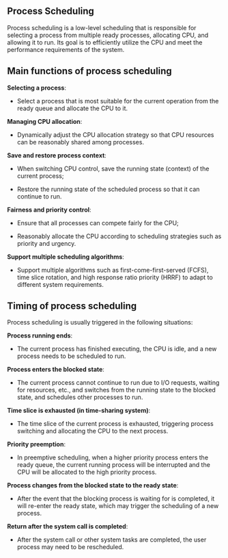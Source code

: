 ## Process Scheduling

Process scheduling is a low-level scheduling that is responsible for selecting a process from multiple ready processes, allocating CPU, and allowing it to run. Its goal is to efficiently utilize the CPU and meet the performance requirements of the system.

## Main functions of process scheduling

**Selecting a process**:

- Select a process that is most suitable for the current operation from the ready queue and allocate the CPU to it.

**Managing CPU allocation**:

- Dynamically adjust the CPU allocation strategy so that CPU resources can be reasonably shared among processes.

**Save and restore process context**:

- When switching CPU control, save the running state (context) of the current process;

- Restore the running state of the scheduled process so that it can continue to run.

**Fairness and priority control**:

- Ensure that all processes can compete fairly for the CPU;

- Reasonably allocate the CPU according to scheduling strategies such as priority and urgency.

**Support multiple scheduling algorithms**:

- Support multiple algorithms such as first-come-first-served (FCFS), time slice rotation, and high response ratio priority (HRRF) to adapt to different system requirements.

## Timing of process scheduling

Process scheduling is usually triggered in the following situations:

**Process running ends**:

- The current process has finished executing, the CPU is idle, and a new process needs to be scheduled to run.

**Process enters the blocked state**:

- The current process cannot continue to run due to I/O requests, waiting for resources, etc., and switches from the running state to the blocked state, and schedules other processes to run.

**Time slice is exhausted (in time-sharing system)**:

- The time slice of the current process is exhausted, triggering process switching and allocating the CPU to the next process.

**Priority preemption**:

- In preemptive scheduling, when a higher priority process enters the ready queue, the current running process will be interrupted and the CPU will be allocated to the high priority process.

**Process changes from the blocked state to the ready state**:

- After the event that the blocking process is waiting for is completed, it will re-enter the ready state, which may trigger the scheduling of a new process.

**Return after the system call is completed**:

- After the system call or other system tasks are completed, the user process may need to be rescheduled.